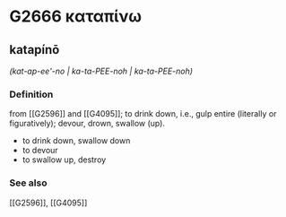 # G2666 καταπίνω

## katapínō

_(kat-ap-ee'-no | ka-ta-PEE-noh | ka-ta-PEE-noh)_

### Definition

from [[G2596]] and [[G4095]]; to drink down, i.e., gulp entire (literally or figuratively); devour, drown, swallow (up).

- to drink down, swallow down
- to devour
- to swallow up, destroy

### See also

[[G2596]], [[G4095]]

